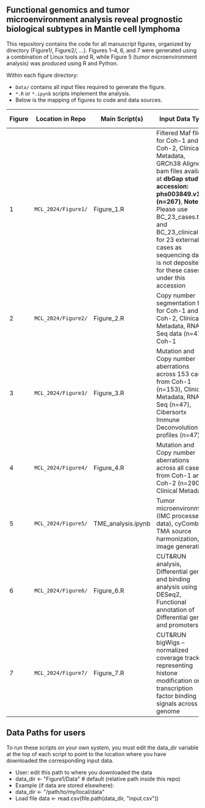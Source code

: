 ## Functional genomics and tumor microenvironment analysis reveal prognostic biological subtypes in Mantle cell lymphoma

This repository contains the code for all manuscript figures, organized by directory (Figure1/, Figure2/, …). Figures 1–4, 6, and 7 were generated using a combination of Linux tools and R, while Figure 5 (tumor microenvironment analysis) was produced using R and Python.

Within each figure directory:  
- `Data/` contains all input files required to generate the figure.  
- `*.R` or `*.ipynb` scripts implement the analysis.  
- Below is the mapping of figures to code and data sources.

| Figure | Location in Repo | Main Script(s) | Input Data Type | Output Data Type |
|--------|-----------------|----------------|------------|--------|
| 1 | `MCL_2024/Figure1/` | Figure_1.R | Filtered Maf files for Coh-1 and Coh-2, Clinical Metadata, GRCh38 Aligned bam files available at **dbGap study accession: phs003849.v1.p1 (n=267)**, **Note:** Please use BC_23_cases.txt and BC_23_clinical.tsv for 23 external cases as sequencing data is not deposited for these cases under this accession| Fig_1a.pdf, Fig_1b.pdf, Fig_1c.pdf
| 2 | `MCL_2024/Figure2/` | Figure_2.R | Copy number segmentation files for Coh-1 and Coh-2, Clinical Metadata, RNA-Seq data (n=47) Coh-1 | Fig_2a.pdf, Fig_2b.pdf, Fig_2c.pdf, Fig_2d.pdf, Fig_2e.pdf, Fig_2f.pdf, Fig_2g.pdf|
| 3 | `MCL_2024/Figure3/` | Figure_3.R | Mutation and Copy number aberrations across 153 cases from Coh-1 (n=153), Clinical Metadata, RNA-Seq (n=47), Cibersortx Immune Deconvolution profiles (n=47) | Fig_3a.pdf, Fig_3b.pdf, Fig_3c.pdf, Fig_3d.pdf |
| 4 | `MCL_2024/Figure4/` | Figure_4.R | Mutation and Copy number aberrations across all cases from Coh-1 and Coh-2 (n=290), Clinical Metadata | Fig_4a.pdf, Fig_4b.pdf, Fig_4c.pdf|
| 5 | `MCL_2024/Figure5/` | TME_analysis.ipynb | Tumor microenvironment (IMC processed data), cyCombine TMA source harmonization, image generation | Fig_5a.pdf, Fig_5b.pdf, Fig_5c.pdf, Fig_5d.pdf, Fig_5e.pdf, Fig_5f.pdf, Fig_5g.pdf|
| 6 | `MCL_2024/Figure6/` | Figure_6.R | CUT&RUN analysis, Differential gene and binding analysis using DESeq2, Functional annotation of Differential genes and promoters | Fig_6b.pdf, Fig_6c.pdf, Fig_6d.pdf, Fig_6e.pdf, Fig_6f.pdf, Fig_6g.pdf |
| 7 | `MCL_2024/Figure7/` | Figure_7.R | CUT&RUN bigWigs – normalized coverage tracks representing histone modification or transcription factor binding signals across the genome | Fig_7b.pdf|



## Data Paths for users
To run these scripts on your own system, you must edit the data_dir variable at the top of each script to point to the location where you have downloaded the corresponding input data.
- User: edit this path to where you downloaded the data
- data_dir <- "Figure1/Data"   # default (relative path inside this repo)
- Example (if data are stored elsewhere):
- data_dir <- "/path/to/my/local/data"
- Load file
data <- read.csv(file.path(data_dir, "input.csv"))
